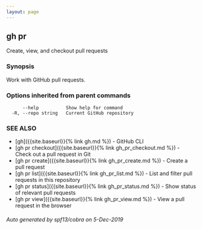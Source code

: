 ```yaml
---
layout: page
---
```


## gh pr

Create, view, and checkout pull requests

### Synopsis

Work with GitHub pull requests.

### Options inherited from parent commands

```
      --help          Show help for command
  -R, --repo string   Current GitHub repository
```

### SEE ALSO

* [gh]({{site.baseurl}}{% link gh.md %})	 - GitHub CLI
* [gh pr checkout]({{site.baseurl}}{% link gh_pr_checkout.md %})	 - Check out a pull request in Git
* [gh pr create]({{site.baseurl}}{% link gh_pr_create.md %})	 - Create a pull request
* [gh pr list]({{site.baseurl}}{% link gh_pr_list.md %})	 - List and filter pull requests in this repository
* [gh pr status]({{site.baseurl}}{% link gh_pr_status.md %})	 - Show status of relevant pull requests
* [gh pr view]({{site.baseurl}}{% link gh_pr_view.md %})	 - View a pull request in the browser

###### Auto generated by spf13/cobra on 5-Dec-2019
